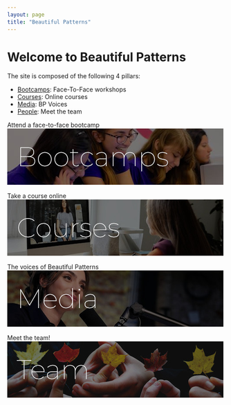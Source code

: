 ```yaml
---
layout: page
title: "Beautiful Patterns"
---
```


# Welcome to Beautiful Patterns

The site is composed of the following 4 pillars:
- [Bootcamps](bootcamps.html): Face-To-Face workshops
- [Courses](courses.html): Online courses
- [Media](media.html): BP Voices 
- [People](people.html): Meet the team


Attend a face-to-face bootcamp  
[![bootcamp](assets/img/splash/bootcamp_500_label.jpg)](bootcamps.html)

Take a course online  
[![courses](assets/img/splash/courses_500_label.jpg)](courses.html)

The voices of Beautiful Patterns  
[![media](assets/img/splash/media_500_label.jpg)](media.html)

Meet the team!  
[![team](assets/img/splash/team_500_label.jpg)](people.html)